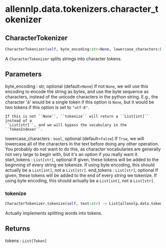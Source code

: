 # allennlp.data.tokenizers.character_tokenizer

## CharacterTokenizer
```python
CharacterTokenizer(self, byte_encoding:str=None, lowercase_characters:bool=False, start_tokens:List[str]=None, end_tokens:List[str]=None) -> None
```

A ``CharacterTokenizer`` splits strings into character tokens.

Parameters
----------
byte_encoding : str, optional (default=``None``)
    If not ``None``, we will use this encoding to encode the string as bytes, and use the byte
    sequence as characters, instead of the unicode characters in the python string.  E.g., the
    character 'á' would be a single token if this option is ``None``, but it would be two
    tokens if this option is set to ``"utf-8"``.

    If this is not ``None``, ``tokenize`` will return a ``List[int]`` instead of a
    ``List[str]``, and we will bypass the vocabulary in the ``TokenIndexer``.
lowercase_characters : ``bool``, optional (default=``False``)
    If ``True``, we will lowercase all of the characters in the text before doing any other
    operation.  You probably do not want to do this, as character vocabularies are generally
    not very large to begin with, but it's an option if you really want it.
start_tokens : ``List[str]``, optional
    If given, these tokens will be added to the beginning of every string we tokenize.  If
    using byte encoding, this should actually be a ``List[int]``, not a ``List[str]``.
end_tokens : ``List[str]``, optional
    If given, these tokens will be added to the end of every string we tokenize.  If using byte
    encoding, this should actually be a ``List[int]``, not a ``List[str]``.

### tokenize
```python
CharacterTokenizer.tokenize(self, text:str) -> List[allennlp.data.tokenizers.token.Token]
```

Actually implements splitting words into tokens.

Returns
-------
tokens : ``List[Token]``

